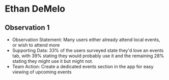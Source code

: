 # Ethan DeMelo

## Observation 1

* Observation Statement: Many users either already attend local events, or wish to attend more
* Supporting Data: 33% of the users surveyed state they'd love an events tab, with 39% stating they would probably use it and the remaining 28% stating they might use it but might not.
* Team Action: Create a dedicated events section in the app for easy viewing of upcoming events